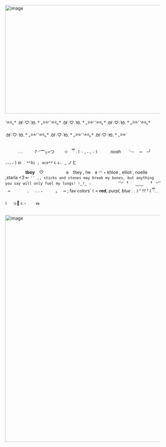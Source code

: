 
<img1 src="https://i.pinimg.com/736x/8c/c1/36/8cc136742f2738c8967988ab6ca0257d.jpg" alt="This may contain: an anime character is looking at the credit card information page, which includes security code"/><img width="735" height="352" alt="image" src="https://github.com/user-attachments/assets/6cc1026d-6842-469e-a691-e54250191495" />

༺｡° .ᘛ𓆩♡𓆪ᘚ. ° ｡༻༺｡° .ᘛ𓆩♡𓆪ᘚ. ° ｡༻༺｡° .ᘛ𓆩♡𓆪ᘚ. ° ｡༻༺｡° .ᘛ𓆩♡𓆪ᘚ. ° ｡༻༺｡° .ᘛ𓆩♡𓆪ᘚ. ° ｡༻༺｡° .ᘛ𓆩♡𓆪ᘚ. ° ｡༻



⠀⠀⠀⠀𓂋 ⠀⠀⠀
ᡴ ◜  ͡    ͡    ͡   ╮⑅つ   ⠀ ⠀ ⊹⠀   ྀི  . 
꒰  𓏼  ◞  ˔  ◟ 𓏼  ꒱ ⠀    ⠀    ⠀*noah* 　
╰- ⠀ ⑅ ⠀-╯ ⸝⸝⸝⸝    ) ഒ ⠀   `**bi , ace**`
૮      ૮◟  _ ノと
⠀
⠀ ⠀⠀⠀



⠀⠀⠀⠀⠀ ⠀**tboy**⠀ ♡
⠀ ⠀⠀⠀⠀⠀ ʚ⠀ they , he ⠀ɞ
 ◠ ◦ khloe , elliot , noelle ,starla <3 ↜
`'' ,, sticks and stones may break my bones,
but anything you say will only fuel my lungs! !̳!̳ ☆`
⠀ ⠀⠀⠀⠀⠀ ⠀    ͝ ꒡⠀† ݁ ⠀ ⏝⏝ ⠀ ݁ †⠀꒡ ͝
‌‌ ‌    ⑅ ‌ 　‌‌ ‌ ‌ ‌ 　‌‌     、⠀𓂋      ˖  ⠀  　⠀｡ ⠀ 
  ⑅ ;   fav colors`   ꒰  < **red**, *purpl, blue* . . ꒱
     ⁽         ꔫ       ⁾    ꒰   ྀི. . ꒱
⠀       っ🥛 ૮           ༝ ⠀ ⠀ ణ
   











<img1 src="https://i.pinimg.com/736x/e9/42/e2/e942e213665e928abcc5286145ee2759.jpg" alt="Story pin image"/><img width="736" height="736" alt="image" src="https://github.com/user-attachments/assets/d58abf70-0d18-454d-9a27-2c0f5fd96df2" />
